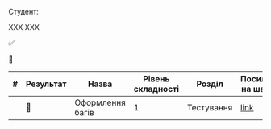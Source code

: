 Студент:

ХХХ ХХХ

:white_check_mark:

:black_square_button:

| #   | Результат             | Назва                | Рівень складності | Розділ     | Посилання на шаблон | 
| --- | ---                   | ---                  | ---               | ---        | ---                 |
|     | :black_square_button: | Оформлення багів     | 1                 | Тестування | [link](https://github.com/scholokov/long-travel-2/blob/qa-tasks/template/%D0%9E%D1%84%D0%BE%D1%80%D0%BC%D0%BB%D0%B5%D0%BD%D0%BD%D1%8F%20%D0%B1%D0%B0%D0%B3%D1%96%D0%B2.md)                    |
